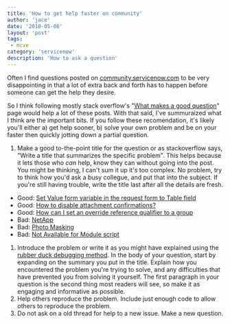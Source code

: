 ```yaml
---
title: 'How to get help faster on community'
author: 'jace'
date: '2018-05-08'
layout: 'post'
tags:
 - mcve
category: 'servicenow'
description: 'How to ask a question'
---
```


Often I find questions posted on [community.servicenow.com](https://community.servicenow.com) to be very disappointing in that a lot of extra back and forth has to happen before someone can get the help they desire.

So I think following mostly stack overflow's "[What makes a good question](https://stackoverflow.com/help/how-to-ask)" page would help a lot of these posts.  With that said, I've summuraized what I think are the important bits.  If you follow these recomendation, it's likely you'll either a) get help sooner, b) solve your own problem and be on your faster then quickly jotting down a partial question.

<!--more-->

<!-- markdownlint-disable MD006 -->

1. Make a good to-the-point title for the question or as stackoverflow says, "Write a title that summarizes the specific problem".  This helps because it lets those who *can* help, know they can without going into the post.  You might be thinking, I can't sum it up it's too complex.  No problem, try to think how you'd ask a busy collegue, and put that into the subject.  If you're still having trouble, write the title last after all the details are fresh.
  - Good:  [Set Value form variable in the request form to Table field](https://community.servicenow.com/community?id=community_question&sys_id=d84503addbd8dbc01dcaf3231f96191b)
  - Good:  [How to disable attachment confirmations?](https://community.servicenow.com/community?id=community_question&sys_id=96db0be1db9cdbc01dcaf3231f961921)
  - Good:  [How can I set an override reference qualifier to a group](https://community.servicenow.com/community?id=community_question&sys_id=8cb9d5bedbf517004e1df4621f96198f)
  - Bad:   [NetApp](https://community.servicenow.com/community?id=community_question&sys_id=3b932544db8a9340fc5b7a9e0f9619a5)
  - Bad:   [Photo Masking](https://community.servicenow.com/community?id=community_question&sys_id=19121900dbc29f404837f3231f9619b1)
  - Bad:   [Not Available for Module script](https://community.servicenow.com/community?id=community_question&sys_id=4b34dac8db461f403882fb651f961903)
1. Introduce the problem or write it as you might have explained using the [rubber duck debugging method](https://en.wikipedia.org/wiki/Rubber_duck_debugging).  In the body of your question, start by expanding on the summary you put in the title. Explain how you encountered the problem you're trying to solve, and any difficulties that have prevented you from solving it yourself. The first paragraph in your question is the second thing most readers will see, so make it as engaging and informative as possible.
1. Help others reproduce the problem.  Include just enough code to allow others to reproduce the problem.
1. Do not ask on a old thread for help to a new issue.  Make a new question.

<!-- markdownlint-enable MD006 -->
